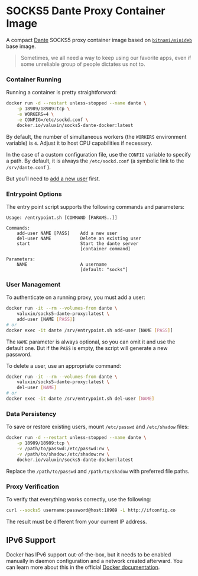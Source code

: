# SOCKS5 Dante Proxy Container Image

A compact [Dante](https://www.inet.no/dante/) SOCKS5 proxy container image based on
[`bitnami/minideb`](https://hub.docker.com/r/bitnami/minideb) base image.

> Sometimes, we all need a way to keep using our favorite apps, even if some unreliable
> group of people dictates us not to.

### Container Running

Running a container is pretty straightforward:

```sh
docker run -d --restart unless-stopped --name dante \
    -p 18989/18989:tcp \
    -e WORKERS=4 \
    -e CONFIG=/etc/sockd.conf \
    docker.io/valuxin/socks5-dante-docker:latest
```

By default, the number of simultaneous workers (the `WORKERS` environment variable)
is `4`. Adjust it to host CPU capabilities if necessary.

In the case of a custom configuration file, use the `CONFIG` variable to specify a path.
By default, it is always the `/etc/sockd.conf` (a symbolic link to the `/srv/dante.conf`
).

But you’ll need to [add a new user](#user-management) first.

### Entrypoint Options

The entry point script supports the following commands and parameters:

```text
Usage: /entrypoint.sh [COMMAND [PARAMS..]]

Commands:
    add-user NAME [PASS]    Add a new user
    del-user NAME           Delete an existing user
    start                   Start the dante server
                            [container command]

Parameters:
    NAME                    A username
                            [default: "socks"]
```

### User Management

To authenticate on a running proxy, you must add a user:

```sh
docker run -it --rm --volumes-from dante \
    valuxin/socks5-dante-proxy:latest \
    add-user [NAME [PASS]]
# or
docker exec -it dante /srv/entrypoint.sh add-user [NAME [PASS]]
```

The `NAME` parameter is always optional, so you can omit it and use the default one.
But if the `PASS` is empty, the script will generate a new password.

To delete a user, use an appropriate command:

```sh
docker run -it --rm --volumes-from dante \
    valuxin/socks5-dante-proxy:latest \
    del-user [NAME]
# or
docker exec -it dante /srv/entrypoint.sh del-user [NAME]
```

### Data Persistency

To save or restore existing users, mount `/etc/passwd` and `/etc/shadow` files:

```sh
docker run -d --restart unless-stopped --name dante \
    -p 18989/18989:tcp \
    -v /path/to/passwd:/etc/passwd:rw \
    -v /path/to/shadow:/etc/shadow:rw \
    docker.io/valuxin/socks5-dante-docker:latest
```

Replace the `/path/to/passwd` and `/path/to/shadow` with preferred file paths.

### Proxy Verification

To verify that everything works correctly, use the following:

```sh
curl --socks5 username:password@host:18989 -L http://ifconfig.co
```

The result must be different from your current IP address.

## IPv6 Support

Docker has IPv6 support out-of-the-box, but it needs to be enabled manually in daemon
configuration and a network created afterward.  You can learn more about this in the
official [Docker documentation][ipv6-docs].

[ipv6-docs]: https://docs.docker.com/config/daemon/ipv6/
